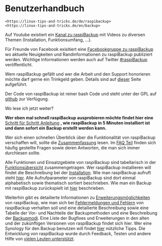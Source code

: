 # Benutzerhandbuch

``` admonish note title="Quelle"
<https://linux-tips-and-tricks.de/de/raspibackup>
<https://linux-tips-and-tricks.de/en/backup>
```

Auf Youtube existiert ein [Kanal zu raspiBackup](https://www.youtube.com/channel/UCnFHtfMXVpWy6mzMazqyINg)
mit Videos zu diversen Themen (Installation, Funktionsumfang, ...).

Für Freunde von Facebook exisitiert eine [Facebookgruppe zu raspiBackup](https://www.facebook.com/pages/raspiBackup/1390788211249738) wo
aktuelle Neuigkeiten und Randinformationen zu raspiBackup publiziert werden.
Wichtige Informationen werden auch auf Twitter [#raspiBackup](https://www.twitter.com/linuxframp) veröffentlicht.

Wem raspiBackup gefällt und wer die Arbeit und den Support honorieren möchte darf gerne ein Trinkgeld geben.
Details sind auf [dieser](donations.md) Seite aufgeführt.

Der Code von raspiBackup ist reiner bash Code und steht unter der GPL auf [github](https://github.com/framps/raspiBackup) zur Verfügung.


Wo lese ich jetzt weiter?

**Wer eben mal schnell raspiBackup ausprobieren möchte findet hier eine**
[Schritt für Schritt Anleitung](installation-in-5-minutes.md) **, wie raspiBackup in 5 Minuten installiert ist und dann
sofort ein Backup erstellt werden kann.**

Wer sich einen schnellen Überblick über die Funktionalität von raspiBackup
verschaffen will, sollte die [Zusammenfassung](introduction.md#zusammenfassung) lesen.
Im [FAQ Teil](faq.md) finden sich häufig gestellte Fragen sowie deren Antworten,
die man sich immer durchlesen sollte.

Alle Funktionen und Einsatzgebiete von raspiBackup sind tabellarisch in der
[Funktionsübersicht](function-overview.md) zusammengetragen. Wer raspiBackup installieren will findet
die Beschreibung bei der [Installation](installation.md). Wie man raspiBackup aufruft steht [hier](usage-and-options.md).
Alle Aufrufparameter von raspiBackup sind dort einmal alphabetisch sowie
thematisch sortiert beschrieben. Wie man ein Backup mit raspiBackup
zurückspielt ist [hier](restore.md) beschrieben.

Weiterhin gibt es detailierte Informationen zu [Erweiterungsmöglichkeiten](hooks-for-own-scripts.md) von
raspiBackup, wie man sich bei [Fehlermeldungen und Fehlern](error-messages.md) von raspiBackup
verhalten soll und eine detailierte Beschreibung sowie eine Tabelle der Vor-
und Nachteile der Backupmethoden und eine Beschreibung der [Backupmodi](backuptypes.md). Eine
Liste der Bugfixes und Erweiterungen in den alten und der zukünftigen Versionen
von raspiBackup findet sich hier. Wer eine Synology für den Backup benutzen
will findet [hier](synology-as-backupspace.md) nützliche Tipps. Die Entwicklung von raspiBackup wurde durch
Feedback, Testen und andere Hilfe von [vielen Leuten unterstützt](thanks.md).


